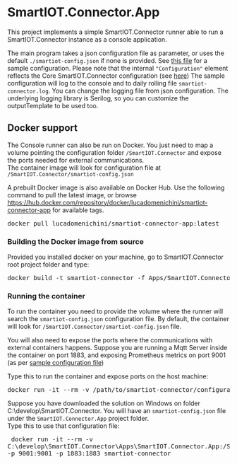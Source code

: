 # SmartIOT.Connector.App

This project implements a simple SmartIOT.Connector runner able to run a SmartIOT.Connector instance as a console application.

The main program takes a json configuration file as parameter, or uses the default <code>./smartiot-config.json</code> if none is provided.
See [this file](./smartiot-config.json) for a sample configuration. Please note that the internal <code>"Configuration"</code> element reflects the Core SmartIOT.Connector configuration (see [here](../../Docs/Configuration.md))
The sample configuration will log to the console and to daily rolling file <code>smartiot-connector.log</code>. You can change the logging file from json configuration. The underlying logging library is Serilog, so you can customize the outputTemplate to be used too.

## Docker support

The Console runner can also be run on Docker. You just need to map a volume pointing the configuration folder <code>/SmartIOT.Connector</code> and expose the ports needed for external communications.<br>
The container image will look for configuration file at <code>/SmartIOT.Connector/smartiot-config.json</code>

A prebuilt Docker image is also available on Docker Hub. Use the following command to pull the latest image, or browse https://hub.docker.com/repository/docker/lucadomenichini/smartiot-connector-app for available tags.

<pre>docker pull lucadomenichini/smartiot-connector-app:latest</pre>

### Building the Docker image from source

Provided you installed docker on your machine, go to SmartIOT.Connector root project folder and type:

<pre>docker build -t smartiot-connector -f Apps/SmartIOT.Connector.App/Dockerfile .</pre>

### Running the container

To run the container you need to provide the volume where the runner will search the <code>smartiot-config.json</code> configuration file. By default, the container will look for <code>/SmartIOT.Connector/smartiot-config.json</code> file.

You will also need to expose the ports where the communications with external containers happens. Suppose you are running a Mqtt Server inside the container on port 1883, and exposing Prometheus metrics on port 9001 (as per [sample configuration file](./smartiot-config.json))

Type this to run the container and expose ports on the host machine:
<pre>
docker run -it --rm -v /path/to/smartiot-connector/configuration/folder:/SmartIOT.Connector -p 9001:9001 -p 1883:1883 smartiot-connector
</pre>

Suppose you have downloaded the solution on Windows on folder C:\develop\SmartIOT.Connector. You will have an <code>smartiot-config.json</code> file under the <code>SmartIOT.Connector.App</code> project folder.<br>
Type this to use that configuration file:<pre>
docker run -it --rm -v C:\develop\SmartIOT.Connector\Apps\SmartIOT.Connector.App:/SmartIOT.Connector -p 9001:9001 -p 1883:1883 smartiot-connector</pre>
